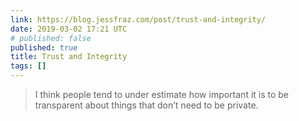 ```yaml
---
link: https://blog.jessfraz.com/post/trust-and-integrity/
date: 2019-03-02 17:21 UTC
# published: false
published: true
title: Trust and Integrity
tags: []
---
```


> I think people tend to under estimate how important it is to be transparent about things that don’t need to be private.
